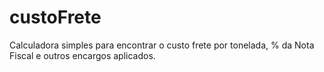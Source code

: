 # custoFrete
Calculadora simples para encontrar o custo frete por tonelada, % da Nota Fiscal e outros encargos aplicados.
